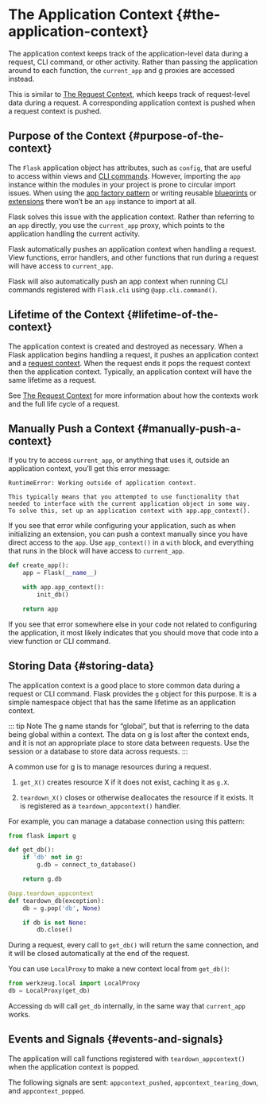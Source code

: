 # The Application Context {#the-application-context}

The application context keeps track of the application-level data during a request, CLI command, or other activity. Rather than passing the application around to each function, the `current_app` and g proxies are accessed instead.

This is similar to [The Request Context](/python/flask/user_guide/request_context#the-request-context), which keeps track of request-level data during a request. A corresponding application context is pushed when a request context is pushed.

## Purpose of the Context {#purpose-of-the-context}

The `Flask` application object has attributes, such as `config`, that are useful to access within views and [CLI commands](/python/flask/user_guide/cmd_interface#command-line-interface). However, importing the `app` instance within the modules in your project is prone to circular import issues. When using the [app factory pattern](/python/flask/user_guide/pattern/app_factories#application-factories) or writing reusable [blueprints](/python/flask/user_guide/blueprint#modular-applications-with-blueprints) or [extensions](/python/flask/user_guide/extension#extensions) there won’t be an `app` instance to import at all.

Flask solves this issue with the application context. Rather than referring to an `app` directly, you use the `current_app` proxy, which points to the application handling the current activity.

Flask automatically pushes an application context when handling a request. View functions, error handlers, and other functions that run during a request will have access to `current_app`.

Flask will also automatically push an app context when running CLI commands registered with `Flask.cli` using `@app.cli.command()`.

## Lifetime of the Context {#lifetime-of-the-context}

The application context is created and destroyed as necessary. When a Flask application begins handling a request, it pushes an application context and a [request context](/python/flask/user_guide/request_context#the-request-context). When the request ends it pops the request context then the application context. Typically, an application context will have the same lifetime as a request.

See [The Request Context](/python/flask/user_guide/request_context#the-request-context) for more information about how the contexts work and the full life cycle of a request.

## Manually Push a Context {#manually-push-a-context}

If you try to access `current_app`, or anything that uses it, outside an application context, you’ll get this error message:

```
RuntimeError: Working outside of application context.

This typically means that you attempted to use functionality that
needed to interface with the current application object in some way.
To solve this, set up an application context with app.app_context().
```

If you see that error while configuring your application, such as when initializing an extension, you can push a context manually since you have direct access to the `app`. Use `app_context()` in a `with` block, and everything that runs in the block will have access to `current_app`.

```python
def create_app():
    app = Flask(__name__)

    with app.app_context():
        init_db()

    return app
```

If you see that error somewhere else in your code not related to configuring the application, it most likely indicates that you should move that code into a view function or CLI command.

## Storing Data {#storing-data}

The application context is a good place to store common data during a request or CLI command. Flask provides the `g` object for this purpose. It is a simple namespace object that has the same lifetime as an application context.

::: tip Note
The g name stands for “global”, but that is referring to the data being global within a context. The data on g is lost after the context ends, and it is not an appropriate place to store data between requests. Use the session or a database to store data across requests.
:::

A common use for g is to manage resources during a request.

1. `get_X()` creates resource X if it does not exist, caching it as `g.X`.

2. `teardown_X()` closes or otherwise deallocates the resource if it exists. It is registered as a `teardown_appcontext()` handler.

For example, you can manage a database connection using this pattern:

```python
from flask import g

def get_db():
    if 'db' not in g:
        g.db = connect_to_database()

    return g.db

@app.teardown_appcontext
def teardown_db(exception):
    db = g.pop('db', None)

    if db is not None:
        db.close()
```

During a request, every call to `get_db()` will return the same connection, and it will be closed automatically at the end of the request.

You can use `LocalProxy` to make a new context local from `get_db()`:

```python
from werkzeug.local import LocalProxy
db = LocalProxy(get_db)
```

Accessing `db` will call `get_db` internally, in the same way that `current_app` works.

## Events and Signals {#events-and-signals}

The application will call functions registered with `teardown_appcontext()` when the application context is popped.

The following signals are sent: `appcontext_pushed`, `appcontext_tearing_down`, and `appcontext_popped`.